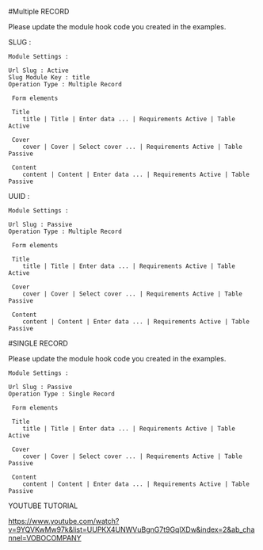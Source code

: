 

#Multiple RECORD

Please update the module hook code you created in the examples.

SLUG :

    Module Settings : 
    
    Url Slug : Active
    Slug Module Key : title
    Operation Type : Multiple Record
     
     Form elements
     
     Title
        title | Title | Enter data ... | Requirements Active | Table Active
           
     Cover
        cover | Cover | Select cover ... | Requirements Active | Table Passive
     
     Content
        content | Content | Enter data ... | Requirements Active | Table Passive
    
UUID :

    Module Settings : 
    
    Url Slug : Passive
    Operation Type : Multiple Record
     
     Form elements
     
     Title
        title | Title | Enter data ... | Requirements Active | Table Active
           
     Cover
        cover | Cover | Select cover ... | Requirements Active | Table Passive
     
     Content
        content | Content | Enter data ... | Requirements Active | Table Passive
    



#SINGLE RECORD

Please update the module hook code you created in the examples.

    Module Settings : 
    
    Url Slug : Passive
    Operation Type : Single Record
     
     Form elements
     
     Title
        title | Title | Enter data ... | Requirements Active | Table Active
           
     Cover
        cover | Cover | Select cover ... | Requirements Active | Table Passive
     
     Content
        content | Content | Enter data ... | Requirements Active | Table Passive
    

YOUTUBE TUTORIAL 

https://www.youtube.com/watch?v=9YQVKwMw97k&list=UUPKX4UNWVuBgnG7t9GqlXDw&index=2&ab_channel=VOBOCOMPANY